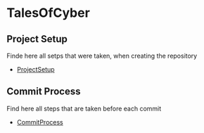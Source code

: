 # TalesOfCyber

## Project Setup

Finde here all setps that were taken, when creating the repository

- [ProjectSetup](docs/projectsetup.md)

## Commit Process

Find here all steps that are taken before each commit

- [CommitProcess](docs/commitprocess.md)
